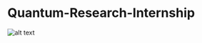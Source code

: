 # Quantum-Research-Internship
![alt text](http://poster.keepcalmandposters.com/default/6000537_keep_calm_and_keep_doing_quantum_image_processing_research.jpg)
